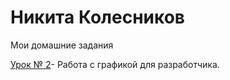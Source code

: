 

# Никита Колесников
Мои домашние задания

[Урок № 2](https://github.com/Neecsman/neecsman.github.io/tree/master/Lesson_2 "")- Работа с графикой для разработчика.
